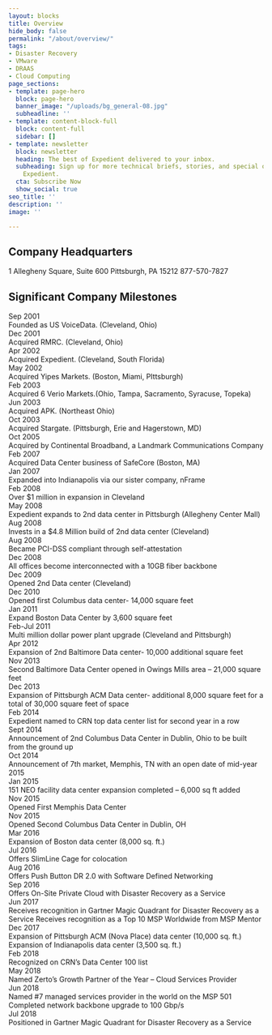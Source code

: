 ```yaml
---
layout: blocks
title: Overview
hide_body: false
permalink: "/about/overview/"
tags:
- Disaster Recovery
- VMware
- DRAAS
- Cloud Computing
page_sections:
- template: page-hero
  block: page-hero
  banner_image: "/uploads/bg_general-08.jpg"
  subheadline: ''
- template: content-block-full
  block: content-full
  sidebar: []
- template: newsletter
  block: newsletter
  heading: The best of Expedient delivered to your inbox.
  subheading: Sign up for more technical briefs, stories, and special offers from
    Expedient.
  cta: Subscribe Now
  show_social: true
seo_title: ''
description: ''
image: ''

---
```


## Company Headquarters

1 Allegheny Square, Suite 600
Pittsburgh, PA 15212
877-570-7827

## Significant Company Milestones

<div class="flex mb-4 relative mt-12">
<div class="w-1/3 font-bold font-sans">Sep 2001</div>
<div class="w-2/3">Founded as US VoiceData. (Cleveland, Ohio)</div>
</div>
<div class="flex mb-4 relative">
<div class="w-1/3 font-bold font-sans">Dec 2001</div>
<div class="w-2/3">Acquired RMRC. (Cleveland, Ohio)</div>
</div>
<div class="flex mb-4 relative">
<div class="w-1/3 font-bold font-sans">Apr 2002</div>
<div class="w-2/3">Acquired Expedient. (Cleveland, South Florida)</div>
</div>
<div class="flex mb-4 relative">
<div class="w-1/3 font-bold font-sans">May 2002</div>
<div class="w-2/3">Acquired Yipes Markets. (Boston, Miami, PIttsburgh)</div>
</div>
<div class="flex mb-4 relative">
<div class="w-1/3 font-bold font-sans">Feb 2003</div>
<div class="w-2/3">Acquired 6 Verio Markets.(Ohio, Tampa, Sacramento, Syracuse, Topeka)</div>
</div>
<div class="flex mb-4 relative">
<div class="w-1/3 font-bold font-sans">Jun 2003</div>
<div class="w-2/3">Acquired APK. (Northeast Ohio)</div>
</div>
<div class="flex mb-4 relative">
<div class="w-1/3 font-bold font-sans">Oct 2003</div>
<div class="w-2/3">Acquired Stargate. (Pittsburgh, Erie and Hagerstown, MD)</div>
</div>
<div class="flex mb-4 relative">
<div class="w-1/3 font-bold font-sans">Oct 2005</div>
<div class="w-2/3">Acquired by Continental Broadband, a Landmark Communications Company</div>
</div>
<div class="flex mb-4 relative">
<div class="w-1/3 font-bold font-sans">Feb 2007</div>
<div class="w-2/3">Acquired Data Center business of SafeCore (Boston, MA)</div>
</div>
<div class="flex mb-4 relative">
<div class="w-1/3 font-bold font-sans">Jan 2007</div>
<div class="w-2/3">Expanded into Indianapolis via our sister company, nFrame</div>
</div>
<div class="flex mb-4 relative">
<div class="w-1/3 font-bold font-sans">Feb 2008</div>
<div class="w-2/3">Over $1 million in expansion in Cleveland</div>
</div>
<div class="flex mb-4 relative">
<div class="w-1/3 font-bold font-sans">May 2008</div>
<div class="w-2/3">Expedient expands to 2nd data center in Pittsburgh (Allegheny Center Mall)</div>
</div>
<div class="flex mb-4 relative">
<div class="w-1/3 font-bold font-sans">Aug 2008</div>
<div class="w-2/3">Invests in a $4.8 Million build of 2nd data center (Cleveland)</div>
</div>
<div class="flex mb-4 relative">
<div class="w-1/3 font-bold font-sans">Aug 2008</div>
<div class="w-2/3">Became PCI-DSS compliant through self-attestation</div>
</div>
<div class="flex mb-4 relative">
<div class="w-1/3 font-bold font-sans">Dec 2008</div>
<div class="w-2/3">All offices become interconnected with a 10GB fiber backbone</div>
</div>
<div class="flex mb-4 relative">
<div class="w-1/3 font-bold font-sans">Dec 2009</div>
<div class="w-2/3">Opened 2nd Data center (Cleveland)</div>
</div>
<div class="flex mb-4 relative">
<div class="w-1/3 font-bold font-sans">Dec 2010</div>
<div class="w-2/3">Opened first Columbus data center- 14,000 square feet</div>
</div>
<div class="flex mb-4 relative">
<div class="w-1/3 font-bold font-sans">Jan 2011</div>
<div class="w-2/3">Expand Boston Data Center by 3,600 square feet</div>
</div>
<div class="flex mb-4 relative">
<div class="w-1/3 font-bold font-sans">Feb-Jul 2011</div>
<div class="w-2/3">Multi million dollar power plant upgrade (Cleveland and Pittsburgh)</div>
</div>
<div class="flex mb-4 relative">
<div class="w-1/3 font-bold font-sans">Apr 2012</div>
<div class="w-2/3">Expansion of 2nd Baltimore Data center- 10,000 additional square feet</div>
</div>
<div class="flex mb-4 relative">
<div class="w-1/3 font-bold font-sans">Nov 2013</div>
<div class="w-2/3">Second Baltimore Data Center opened in Owings Mills area – 21,000 square feet</div>
</div>
<div class="flex mb-4 relative">
<div class="w-1/3 font-bold font-sans">Dec 2013</div>
<div class="w-2/3">Expansion of Pittsburgh ACM Data center- additional 8,000 square feet for a total of 30,000 square feet of space</div>
</div>
<div class="flex mb-4 relative">
<div class="w-1/3 font-bold font-sans">Feb 2014</div>
<div class="w-2/3">Expedient named to CRN top data center list for second year in a row</div>
</div>
<div class="flex mb-4 relative">
<div class="w-1/3 font-bold font-sans">Sept 2014</div>
<div class="w-2/3">Announcement of 2nd Columbus Data Center in Dublin, Ohio to be built from the ground up</div>
</div>
<div class="flex mb-4 relative">
<div class="w-1/3 font-bold font-sans">Oct 2014</div>
<div class="w-2/3">Announcement of 7th market, Memphis, TN with an open date of mid-year 2015</div>
</div>
<div class="flex mb-4 relative">
<div class="w-1/3 font-bold font-sans">Jan 2015</div>
<div class="w-2/3">151 NEO facility data center expansion completed – 6,000 sq ft added</div>
</div>
<div class="flex mb-4 relative">
<div class="w-1/3 font-bold font-sans">Nov 2015</div>
<div class="w-2/3">Opened First Memphis Data Center</div>
</div>
<div class="flex mb-4 relative">
<div class="w-1/3 font-bold font-sans">Nov 2015</div>
<div class="w-2/3">Opened Second Columbus Data Center in Dublin, OH</div>
</div>
<div class="flex mb-4 relative">
<div class="w-1/3 font-bold font-sans">Mar 2016</div>
<div class="w-2/3">Expansion of Boston data center (8,000 sq. ft.)</div>
</div>
<div class="flex mb-4 relative">
<div class="w-1/3 font-bold font-sans">Jul 2016</div>
<div class="w-2/3">Offers SlimLine Cage for colocation</div>
</div>
<div class="flex mb-4 relative">
<div class="w-1/3 font-bold font-sans">Aug 2016</div>
<div class="w-2/3">Offers Push Button DR 2.0 with Software Defined Networking</div>
</div>
<div class="flex mb-4 relative">
<div class="w-1/3 font-bold font-sans">Sep 2016</div>
<div class="w-2/3">Offers On-Site Private Cloud with Disaster Recovery as a Service</div>
</div>
<div class="flex mb-4 relative">
<div class="w-1/3 font-bold font-sans">Jun 2017</div>
<div class="w-2/3">Receives recognition in Gartner Magic Quadrant for Disaster Recovery as a Service Receives recognition as a Top 10 MSP Worldwide from MSP Mentor</div>
</div>
<div class="flex mb-4 relative">
<div class="w-1/3 font-bold font-sans">Dec 2017</div>
<div class="w-2/3">Expansion of Pittsburgh ACM (Nova Place) data center (10,000 sq. ft.) Expansion of Indianapolis data center (3,500 sq. ft.)</div>
</div>
<div class="flex mb-4 relative">
<div class="w-1/3 font-bold font-sans">Feb 2018</div>
<div class="w-2/3">Recognized on CRN’s Data Center 100 list</div>
</div>
<div class="flex mb-4 relative">
<div class="w-1/3 font-bold font-sans">May 2018</div>
<div class="w-2/3">Named Zerto’s Growth Partner of the Year – Cloud Services Provider</div>
</div>
<div class="flex mb-4 relative">
<div class="w-1/3 font-bold font-sans">Jun 2018</div>
<div class="w-2/3">
  Named #7 managed services provider in the world on the MSP 501 <br/>
  Completed network backbone upgrade to 100 Gbp/s
</div>
</div>
<div class="flex mb-4 relative">
<div class="w-1/3 font-bold font-sans">Jul 2018</div>
<div class="w-2/3">Positioned in Gartner Magic Quadrant for Disaster Recovery as a Service</div>
</div>
